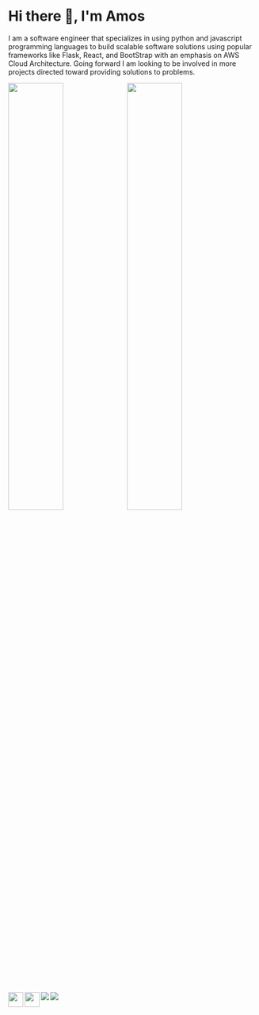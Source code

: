 # Hi there 👋, I'm Amos

I am a software engineer that specializes in using python and javascript programming languages to build scalable software solutions using popular frameworks like Flask, React, and BootStrap with an emphasis on AWS Cloud Architecture. Going forward I am looking to be involved in more projects directed toward providing solutions to problems.

<img align="left" width="47%" src="https://github-readme-stats.vercel.app/api?username=amosehiguese&show_icons=true&theme=radical"/>

<img align="left" width="47%" src="https://github-readme-stats.vercel.app/api/top-langs/?username=amosehiguese&layout=compact"/>


<a display="block" href ="https://www.linkedin.com/in/amos-ehiguese-201b33100/"><img align="left" width="30px" height="30px" src="https://camo.githubusercontent.com/28bbd2596707954793abeff9eb24d343c1c78b7bf184b90294b4b190c6097a65/68747470733a2f2f63646e2e6a7364656c6976722e6e65742f6e706d2f73696d706c652d69636f6e7340332e302e312f69636f6e732f6c696e6b6564696e2e737667"/></a>

<a  href ="https://twitter.com/home/"><img display="block" align="left" width="30px" height="30px" src="https://camo.githubusercontent.com/c58e07fb34a45fd051183258b5860608dd86ac98dd151d0522e0575966082b88/68747470733a2f2f63646e2e6a7364656c6976722e6e65742f6e706d2f73696d706c652d69636f6e7340332e302e312f69636f6e732f747769747465722e737667"/></a>

<img align="left"  src="https://camo.githubusercontent.com/a1b2dac5667822ee0d98ae6d799da61987fd1658dfeb4d2ca6e3c99b1535ebd8/68747470733a2f2f696d672e736869656c64732e696f2f62616467652f707974686f6e2d3336373041303f7374796c653d666f722d7468652d6261646765266c6f676f3d707974686f6e266c6f676f436f6c6f723d666664643534" />

<img align="left" src="https://camo.githubusercontent.com/aeddc848275a1ffce386dc81c04541654ca07b2c43bbb8ad251085c962672aea/68747470733a2f2f696d672e736869656c64732e696f2f62616467652f6a6176617363726970742d2532333332333333302e7376673f7374796c653d666f722d7468652d6261646765266c6f676f3d6a617661736372697074266c6f676f436f6c6f723d253233463744463145"/>
